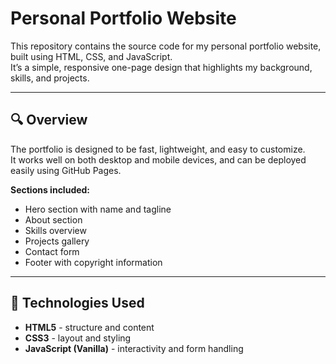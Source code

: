 # Personal Portfolio Website

This repository contains the source code for my personal portfolio website, built using HTML, CSS, and JavaScript.  
It’s a simple, responsive one-page design that highlights my background, skills, and projects.

---

## 🔍 Overview

The portfolio is designed to be fast, lightweight, and easy to customize.  
It works well on both desktop and mobile devices, and can be deployed easily using GitHub Pages.

**Sections included:**
- Hero section with name and tagline
- About section
- Skills overview
- Projects gallery
- Contact form
- Footer with copyright information

---

## 🧰 Technologies Used

- **HTML5** - structure and content  
- **CSS3** - layout and styling  
- **JavaScript (Vanilla)** - interactivity and form handling  


